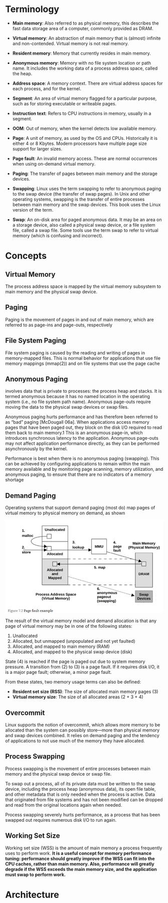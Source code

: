 # Terminology
- **Main memory**: Also referred to as physical memory, this describes the fast data storage area of a computer, commonly provided as DRAM.

- **Virtual memory**: An abstraction of main memory that is (almost) infinite and non-contended. Virtual memory is not real memory.

- **Resident memory**: Memory that currently resides in main memory.

- **Anonymous memory**: Memory with no file system location or path name. It includes the working data of a process address space, called the heap.

- **Address space**: A memory context. There are virtual address spaces for each process, and for the kernel.

- **Segment**: An area of virtual memory flagged for a particular purpose, such as for storing executable or writeable pages.

- **Instruction text**: Refers to CPU instructions in memory, usually in a segment.

- **OOM**: Out of memory, when the kernel detects low available memory.

- **Page**: A unit of memory, as used by the OS and CPUs. Historically it is either 4 or 8 Kbytes. Modern processors have multiple page size support for larger sizes.

- **Page fault**: An invalid memory access. These are normal occurrences when using on-demand virtual memory.

- **Paging**: The transfer of pages between main memory and the storage devices.

- **Swapping**: Linux uses the term swapping to refer to anonymous paging to the swap device (the transfer of swap pages). In Unix and other operating systems, swapping is the transfer of entire processes between main memory and the swap devices. This book uses the Linux version of the term.

- **Swap**: An on-disk area for paged anonymous data. It may be an area on a storage device, also called a physical swap device, or a file system file, called a swap file. Some tools use the term swap to refer to virtual memory (which is confusing and incorrect).
  
# Concepts
## Virtual Memory
The process address space is mapped by the virtual memory subsystem to main memory and the physical swap device.

## Paging
Paging is the movement of pages in and out of main memory, which are referred to as page-ins and page-outs, respectively

## File System Paging
File system paging is caused by the reading and writing of pages in memory-mapped files. This is normal behavior for applications that use file memory mappings (mmap(2)) and on file systems that use the page cache

## Anonymous Paging
involves data that is private to processes: the process heap and stacks. It is termed anonymous because it has no named location in the operating system (i.e., no file system path name). Anonymous page-outs require moving the data to the physical swap devices or swap files.

Anonymous paging hurts performance and has therefore been referred to as “bad” paging [McDougall 06a]. When applications access memory pages that have been paged out, they block on the disk I/O required to read them back to main memory.1 This is an anonymous page-in, which introduces synchronous latency to the application. Anonymous page-outs may not affect application performance directly, as they can be performed asynchronously by the kernel.

Performance is best when there is no anonymous paging (swapping). This can be achieved by configuring applications to remain within the main memory available and by monitoring page scanning, memory utilization, and anonymous paging, to ensure that there are no indicators of a memory shortage

## Demand Paging
Operating systems that support demand paging (most do) map pages of virtual memory to physical memory on demand, as shown

![Page Fault flow](./images/Ch7/Ch7-Memory-Demand-paging-page-fault-eg.png)

The result of the virtual memory model and demand allocation is that any page of virtual memory may be in one of the following states:
1. Unallocated
2. Allocated, but unmapped (unpopulated and not yet faulted)
3. Allocated, and mapped to main memory (RAM)
4. Allocated, and mapped to the physical swap device (disk)

State (4) is reached if the page is paged out due to system memory pressure. A transition from (2) to (3) is a page fault. If it requires disk I/O, it is a major page fault; otherwise, a minor page fault.

From these states, two memory usage terms can also be defined:

- **Resident set size (RSS)**: The size of allocated main memory pages (3)
- **Virtual memory size**: The size of all allocated areas (2 + 3 + 4)

## Overcommit
Linux supports the notion of overcommit, which allows more memory to be allocated than the system can possibly store—more than physical memory and swap devices combined. It relies on demand paging and the tendency of applications to not use much of the memory they have allocated.

## Process Swapping
Process swapping is the movement of entire processes between main memory and the physical swap device or swap file.

To swap out a process, all of its private data must be written to the swap device, including the process heap (anonymous data), its open file table, and other metadata that is only needed when the process is active. Data that originated from file systems and has not been modified can be dropped and read from the original locations again when needed.

Process swapping severely hurts performance, as a process that has been swapped out requires numerous disk I/O to run again.

## Working Set Size
Working set size (WSS) is the amount of main memory a process frequently uses to perform work. **It is a useful concept for memory performance tuning: performance should greatly improve if the WSS can fit into the CPU caches, rather than main memory. Also, performance will greatly degrade if the WSS exceeds the main memory size, and the application must swap to perform work.**

# Architecture


